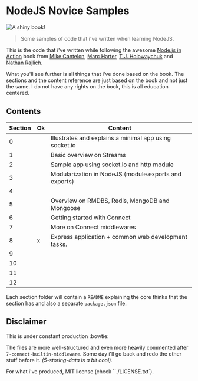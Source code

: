 # NodeJS Novice Samples

![A shiny book!](http://i.imgur.com/9hNJXAC.png)

> Some samples of code that i've written when learning NodeJS.

This is the code that i've written while following the awesome [Node.js in Action](http://www.manning.com/cantelon/) book from [Mike Cantelon](https://github.com/mcantelon), [Marc Harter](https://github.com/wavded), [T.J. Holowaychuk](github.com/visionmedia) and [Nathan Rajlich](https://github.com/TooTallNate).

What you'll see further is all things that i've done based on the book. The sections and the content reference are just based on the book and not just the same. I do not have any rights on the book, this is all education centered.


## Contents

| Section |  Ok |                        Content                         |
| ------- | --- | ------------------------------------------------------ |
|       0 |     | Illustrates and explains a minimal app using socket.io |
|       1 |     | Basic overview on Streams                              |
|       2 |     | Sample app using socket.io and http module             |
|       3 |     | Modularization in NodeJS (module.exports and exports)  |
|       4 |     |                                                        |
|       5 |     | Overview on RMDBS, Redis, MongoDB and Mongoose         |
|       6 |     | Getting started with Connect                           |
|       7 |     | More on Connect middlewares                            |
|       8 | x   | Express application + common web development tasks.    |
|       9 |     |                                                        |
|      10 |     |                                                        |
|      11 |     |                                                        |
|      12 |     |                                                        |


Each section folder will contain a `README` explaining the core thinks that the section has and also a separate `package.json` file.


## Disclaimer

This is under constant production :bowtie:


The files are more well-structured and even more heavily commented after `7-connect-builtin-middleware`. Some day i'll go back and redo the other stuff before it. *(5-storing-data is a bit cool).*


For what i've produced, MIT license (check ``./LICENSE.txt`).
